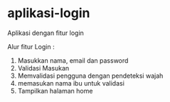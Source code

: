 # aplikasi-login
Aplikasi dengan fitur login

Alur fitur Login :
1. Masukkan nama, email dan password
2. Validasi Masukan
3. Memvalidasi pengguna dengan pendeteksi wajah
4. memasukan nama ibu untuk validasi
5. Tampilkan halaman home
